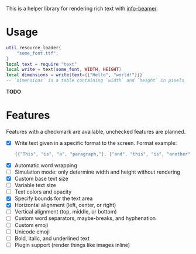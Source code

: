 This is a helper library for rendering rich text with [info-beamer](https://github.com/dividuum/info-beamer).

# Usage

```lua
util.resource_loader{
    "some_font.ttf",
}
local text = require "text"
local write = text(some_font, WIDTH, HEIGHT)
local dimensions = write{text={{"Hello", "world!"}}}
-- `dimensions` is a table containing `width` and `height` in pixels
```

**TODO**

# Features

Features with a checkmark are available, unchecked features are planned.

- [x] Write text given in a specific format to the screen. Format example:
    ```lua
    {{"This", "is", "a", "paragraph,"}, {"and", "this", "is", "another", "paragraph."}}
    ```
- [x] Automatic word wrapping
- [ ] Simulation mode: only determine width and height without rendering
- [x] Custom base text size
- [ ] Variable text size
- [ ] Text colors and opacity
- [x] Specify bounds for the text area
- [x] Horizontal alignment (left, center, or right)
- [ ] Vertical alignment (top, middle, or bottom)
- [ ] Custom word separators, maybe-breaks, and hyphenation
- [ ] Custom emoji
- [ ] Unicode emoji
- [ ] Bold, italic, and underlined text
- [ ] Plugin support (render things like images inline)
